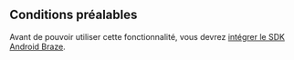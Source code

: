 ## Conditions préalables

Avant de pouvoir utiliser cette fonctionnalité, vous devrez [intégrer le SDK Android Braze]({{site.baseurl}}/developer_guide/sdk_integration/?sdktab=android).